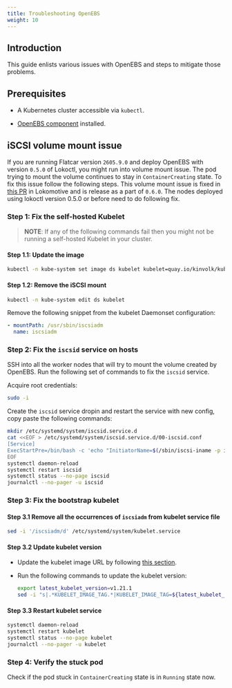 ```yaml
---
title: Troubleshooting OpenEBS
weight: 10
---
```


## Introduction

This guide enlists various issues with OpenEBS and steps to mitigate those problems.

## Prerequisites

* A Kubernetes cluster accessible via `kubectl`.

* [OpenEBS component](../configuration-reference/components/openebs-operator.md) installed.

## iSCSI volume mount issue

If you are running Flatcar version `2605.9.0` and deploy OpenEBS with version `0.5.0` of Lokoctl,
you might run into volume mount issue. The pod trying to mount the volume continues to stay in
`ContainerCreating` state. To fix this issue follow the following steps. This volume mount issue is
fixed in [this PR](https://github.com/kinvolk/lokomotive/pull/1266) in Lokomotive and is release as
a part of `0.6.0`. The nodes deployed using lokoctl version 0.5.0 or before need to do following
fix.

### Step 1: Fix the self-hosted Kubelet

> **NOTE**: If any of the following commands fail then you might not be running a self-hosted
> Kubelet in your cluster.

#### Step 1.1: Update the image

```bash
kubectl -n kube-system set image ds kubelet kubelet=quay.io/kinvolk/kubelet:v1.21.1
```

#### Step 1.2: Remove the iSCSI mount

```bash
kubectl -n kube-system edit ds kubelet
```

Remove the following snippet from the kubelet Daemonset configuration:

```yaml
- mountPath: /usr/sbin/iscsiadm
  name: iscsiadm
```

### Step 2: Fix the `iscsid` service on hosts

SSH into all the worker nodes that will try to mount the volume created by OpenEBS. Run the
following set of commands to fix the `iscsid` service.

Acquire root credentials:

```bash
sudo -i
```

Create the `iscsid` service dropin and restart the service with new config, copy paste the following commands:

```bash
mkdir /etc/systemd/system/iscsid.service.d
cat <<EOF > /etc/systemd/system/iscsid.service.d/00-iscsid.conf
[Service]
ExecStartPre=/bin/bash -c 'echo "InitiatorName=$(/sbin/iscsi-iname -p iqn.2020-01.io.kinvolk:01)" > /etc/iscsi/initiatorname.iscsi'
EOF
systemctl daemon-reload
systemctl restart iscsid
systemctl status --no-page iscsid
journalctl --no-pager -u iscsid
```

### Step 3: Fix the bootstrap kubelet

#### Step 3.1 Remove all the occurrences of `iscsiadm` from kubelet service file

```bash
sed -i '/iscsiadm/d' /etc/systemd/system/kubelet.service
```

#### Step 3.2 Update kubelet version

- Update the kubelet image URL by following [this section](update-bootstrap-kubelet.md#step-31-update-kubelet-image-url).
- Run the following commands to update the kubelet version:

  ```bash
  export latest_kubelet_version=v1.21.1
  sed -i "s|.*KUBELET_IMAGE_TAG.*|KUBELET_IMAGE_TAG=${latest_kubelet_version}|g" /etc/kubernetes/kubelet.env
  ```

#### Step 3.3 Restart kubelet service

```bash
systemctl daemon-reload
systemctl restart kubelet
systemctl status --no-page kubelet
journalctl --no-pager -u kubelet
```

### Step 4: Verify the stuck pod

Check if the pod stuck in `ContainerCreating` state is in `Running` state now.
